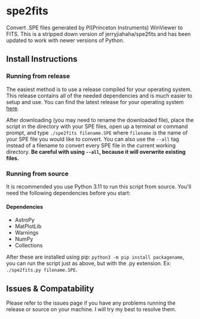 # spe2fits
Convert .SPE files generated by PI(Princeton Instruments) WinViewer to FITS. This is a stripped down version of jerryjiahaha/spe2fits and has been updated to work with newer versions of Python.

## Install Instructions
### Running from release
The easiest method is to use a release compiled for your operating system. This release contains all of the needed dependencies and is much easier to setup and use. You can find the latest release for your operating system [here](https://github.com/iainrosen/spe2fits/releases).

After downloading (you may need to rename the downloaded file), place the script in the directory with your SPE files, open up a terminal or command prompt, and type `./spe2fits filename.SPE` where `filename` is the name of your SPE file you would like to convert. You can also use the `--all` tag instead of a filename to convert every SPE file in the current working directory. **Be careful with using `--all`, because it will overwrite existing files.**

### Running from source
It is recommended you use Python 3.11 to run this script from source. You'll need the following dependencies before you start:
#### Dependencies
- AstroPy
- MatPlotLib
- Warnings
- NumPy
- Collections

After these are installed using pip: `python3 -m pip install packagename`, you can run the script just as above, but with the .py extension. Ex: `./spe2fits.py filename.SPE`.

## Issues & Compatability
Please refer to the issues page if you have any problems running the release or source on your machine. I will try my best to resolve them.

